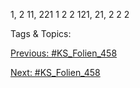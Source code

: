 1, 2
11, 221 1 2
2
121, 21, 2
2 2

   Tags & Topics:
   

[Previous: #KS_Folien_458](KS_Folien_458.md)

[Next: #KS_Folien_458](KS_Folien_458.md)